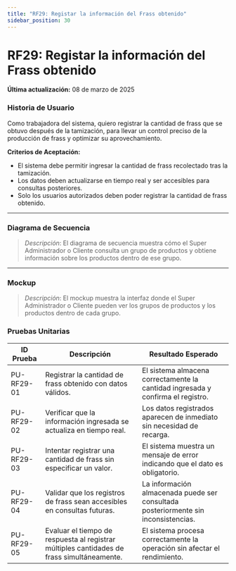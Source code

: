 ```yaml
---
title: "RF29: Registar la información del Frass obtenido"  
sidebar_position: 30
---
```


# RF29: Registar la información del Frass obtenido

**Última actualización:** 08 de marzo de 2025

### Historia de Usuario
Como trabajadora del sistema, quiero registrar la cantidad de frass que se obtuvo después de la tamización, para llevar un control preciso de la producción de frass y optimizar su aprovechamiento.

  **Criterios de Aceptación:**
  - El sistema debe permitir ingresar la cantidad de frass recolectado tras la tamización.
  - Los datos deben actualizarse en tiempo real y ser accesibles para consultas posteriores.
  - Solo los usuarios autorizados deben poder registrar la cantidad de frass obtenido.

---

### Diagrama de Secuencia

> *Descripción*: El diagrama de secuencia muestra cómo el Super Administrador o Cliente consulta un grupo de productos y obtiene información sobre los productos dentro de ese grupo.

---

### Mockup

> *Descripción*: El mockup muestra la interfaz donde el Super Administrador o Cliente pueden ver los grupos de productos y los productos dentro de cada grupo.

### Pruebas Unitarias 
| ID Prueba  | Descripción                                               | Resultado Esperado  |
|------------|-----------------------------------------------------------|---------------------|
| PU-RF29-01 | Registrar la cantidad de frass obtenido con datos válidos. | El sistema almacena correctamente la cantidad ingresada y confirma el registro. |
| PU-RF29-02 | Verificar que la información ingresada se actualiza en tiempo real. | Los datos registrados aparecen de inmediato sin necesidad de recarga. |
| PU-RF29-03 | Intentar registrar una cantidad de frass sin especificar un valor. | El sistema muestra un mensaje de error indicando que el dato es obligatorio. |
| PU-RF29-04 | Validar que los registros de frass sean accesibles en consultas futuras. | La información almacenada puede ser consultada posteriormente sin inconsistencias. |
| PU-RF29-05 | Evaluar el tiempo de respuesta al registrar múltiples cantidades de frass simultáneamente. | El sistema procesa correctamente la operación sin afectar el rendimiento. |
